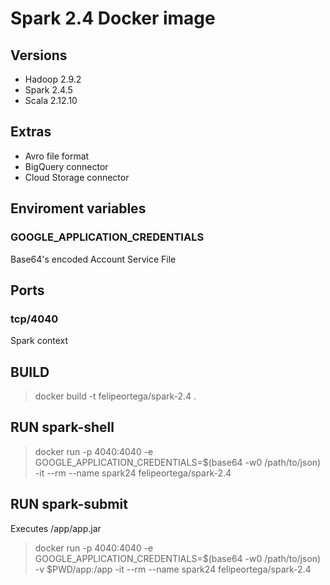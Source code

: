 # Spark 2.4 Docker image

## Versions

* Hadoop 2.9.2
* Spark 2.4.5
* Scala 2.12.10

## Extras

* Avro file format
* BigQuery connector
* Cloud Storage connector

## Enviroment variables

### GOOGLE_APPLICATION_CREDENTIALS

Base64's encoded Account Service File

## Ports

### tcp/4040

Spark context

## BUILD

> docker build -t felipeortega/spark-2.4 .

## RUN spark-shell

> docker run -p 4040:4040 -e GOOGLE_APPLICATION_CREDENTIALS=$(base64 -w0 /path/to/json) -it --rm --name spark24 felipeortega/spark-2.4

## RUN spark-submit

Executes /app/app.jar

> docker run -p 4040:4040 -e GOOGLE_APPLICATION_CREDENTIALS=$(base64 -w0 /path/to/json) -v $PWD/app:/app -it --rm --name spark24 felipeortega/spark-2.4
